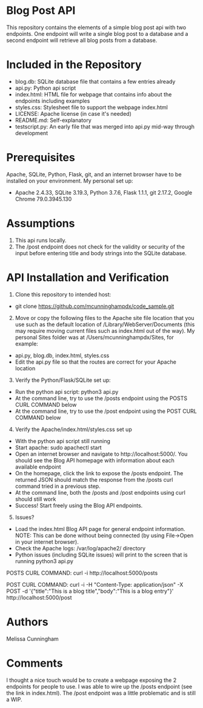 # Blog Post API

This repository contains the elements of a simple blog post api with two endpoints. One endpoint will write a single blog post to a database and a second endpoint will retrieve all blog posts from a database.

# Included in the Repository

* blog.db: SQLite database file that contains a few entries already 
* api.py: Python api script
* index.html: HTML file for webpage that contains info about the endpoints including examples
* styles.css: Stylesheet file to support the webpage index.html
* LICENSE: Apache license (in case it's needed)
* README.md: Self-explanatory
* testscript.py: An early file that was merged into api.py mid-way through development

# Prerequisites

Apache, SQLite, Python, Flask, git, and an internet browser have to be installed on your environment. My personal set up: 
* Apache 2.4.33, SQLite 3.19.3, Python 3.7.6, Flask 1.1.1, git 2.17.2, Google Chrome 79.0.3945.130

# Assumptions

1. This api runs locally.
2. The /post endpoint does not check for the validity or security of the input before entering title and body strings into the SQLite database. 

# API Installation and Verification

1. Clone this repository to intended host:
* git clone https://github.com/mcunninghampdx/code_sample.git

2. Move or copy the following files to the Apache site file location that you use such as the default location of /Library/WebServer/Documents (this may require moving current files such as index.html out of the way). My personal Sites folder was at /Users/mcunninghampdx/Sites, for example:
* api.py, blog.db, index.html, styles.css
* Edit the api.py file so that the routes are correct for your Apache location

3. Verify the Python/Flask/SQLite set up:
* Run the python api script: python3 api.py
* At the command line, try to use the /posts endpoint using the POSTS CURL COMMAND below 
* At the command line, try to use the /post endpoint using the POST CURL COMMAND below

4. Verify the Apache/index.html/styles.css set up
* With the python api script still running
* Start apache: sudo apachectl start
* Open an internet browser and navigate to http://localhost:5000/. You should see the Blog API homepage with information about each available endpoint
* On the homepage, click the link to expose the /posts endpoint. The returned JSON should match the response from the /posts curl command tried in a previous step. 
* At the command line, both the /posts and /post endpoints using curl should still work
* Success! Start freely using the Blog API endpoints.

5. Issues?
* Load the index.html Blog API page for general endpoint information. NOTE: This can be done without being connected (by using File->Open in your internet browser).
* Check the Apache logs: /var/log/apache2/ directory
* Python issues (including SQLite issues) will print to the screen that is running python3 api.py

POSTS CURL COMMAND: curl -i http://localhost:5000/posts 

POST CURL COMMAND: curl -i -H "Content-Type: application/json" -X POST -d '{"title":"This is a blog title","body":"This is a blog entry"}' http://localhost:5000/post

# Authors

Melissa Cunningham

# Comments

I thought a nice touch would be to create a webpage exposing the 2 endpoints for people to use. I was able to wire up the /posts endpoint (see the link in index.html). The /post endpoint was a little problematic and is still a WIP.
